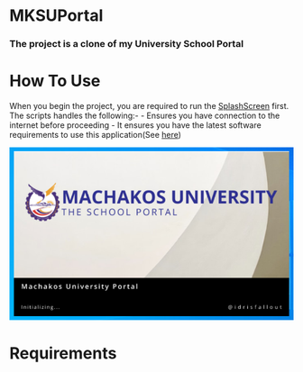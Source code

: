 # MKSUPortal
### The project is a clone of my University School Portal

# How To Use
When you begin the project, you are required to run the [SplashScreen][splash-screen] first.<br>
The scripts handles the following:-
    -  Ensures you have connection to the internet before proceeding
    -  It ensures you have the latest software requirements to use this application(See [here](#requirements))

![SPLASH...](screenshots/splash.png?raw=true "Optional Title")

# Requirements

[splash-screen]: splash_screen.py